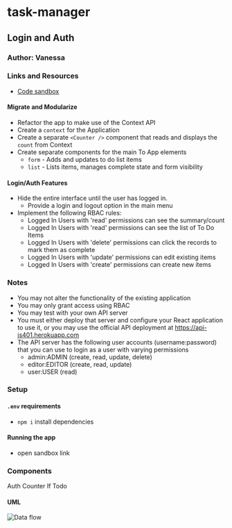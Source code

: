 # task-manager

## Login and Auth

### Author: Vanessa

### Links and Resources
* [Code sandbox](https://codesandbox.io/s/p5wqx064jj)


#### Migrate and Modularize
* Refactor the app to make use of the Context API
* Create a `context` for the Application
* Create a separate `<Counter />` component that reads and displays the `count` from Context
* Create separate components for the main To App elements
  * `form` - Adds and updates to do list items
  * `list` - Lists items, manages complete state and form visibility
  
  
#### Login/Auth Features
* Hide the entire interface until the user has logged in.
  * Provide a login and logout option in the main menu
* Implement the following RBAC rules:
    * Logged In Users with 'read' permissions can see the summary/count
    * Logged In Users with 'read' permissions can see the list of To Do Items
    * Logged In Users with 'delete' permissions can click the records to mark them as complete
    * Logged In Users with 'update' permissions can edit existing items
    * Logged In Users with 'create' permissions can create new items

### Notes
* You may not alter the functionality of the existing application
* You may only grant access using RBAC
* You may test with your own API server
* You must either deploy that server and configure your React application to use it, or you may use the official API deployment at https://api-js401.herokuapp.com
* The API server has the following user accounts (username:password) that you can use to login as a user with varying permissions
  * admin:ADMIN (create, read, update, delete)
  * editor:EDITOR (create, read, update)
  * user:USER (read)
  
### Setup
#### `.env` requirements
* `npm i` install dependencies

#### Running the app
* open sandbox link

### Components
Auth
Counter
If
Todo


#### UML
![Data flow](./uml.jpg)
